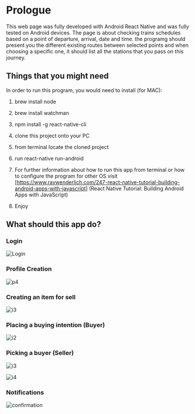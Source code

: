 # Prologue
This web page was fully developed with Android React Native and was fully tested on Android devices. The page is about checking trains schedules based on a point of departure, arrival, date and time. the programg should present you the different existing routes between selected points and when choosing a specific one, it should list all the stations that you pass on this journey.

## Things that you might need

In order to run this program, you would need to install (for MAC):

1. brew install node

2. brew install watchman

3. npm install -g react-native-cli

4. clone this project onto your PC

5. from terminal locate the cloned project

6. run react-native run-android

7. For further information about how to run this app from terminal or how to configure the program for other OS visit [https://www.raywenderlich.com/247-react-native-tutorial-building-android-apps-with-javascript] (React Native Tutorial: Building Android Apps with JavaScript)

8. Enjoy

## What should this app do?

 ### Login
  
  ![Login](Demo/Login.gif)
 
 ### Profile Creation
 
  ![p4](Demo/profile_4.gif)
  
 ### Creating an item for sell
 
  ![i3](Demo/items_3.gif)
  
 ### Placing a buying intention (Buyer)
 
 ![i2](Demo/buy_2.gif)
 
 ### Picking a buyer (Seller)
 
 ![i3](Demo/buy_3.gif)
 
 ![i4](Demo/buy_4.gif)
 
 ### Notifications
 
 ![confirmation](Demo/confirmation.gif)
  
  
